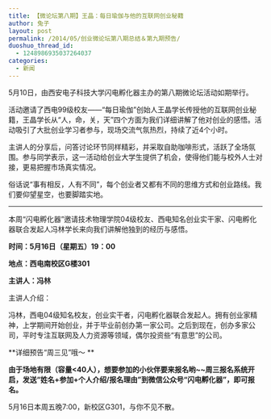 ```yaml
---
title: 【微论坛第八期】王晶：每日瑜伽与他的互联网创业秘籍
author: 兔子
layout: post
permalink: /2014/05/创业微论坛第八期总结＆第九期预告/
duoshuo_thread_id:
  - 1248986935037264037
categories:
  - 新闻
---
```


5月10日，由西安电子科技大学闪电孵化器主办的第八期微论坛活动如期举行。

活动邀请了西电99级校友——“每日瑜伽”创始人王晶学长传授他的互联网创业秘籍，王晶学长从“人，命，关，天”四个方面为我们详细讲解了他对创业的感悟。活动吸引了大批创业学习者参与，现场交流气氛热烈，持续了近4个小时。

主讲人的分享后，问答讨论环节同样精彩，并采取自助咖啡形式，活跃了全场氛围。参与同学表示，这一活动给创业大学生提供了机会，使得他们能与校外人士对接，更易把握市场真实情况。

俗话说“事有相反，人有不同”，每个创业者又都有不同的思维方式和创业路线。我们要仰望星空，也要脚踏实地。

---

本周“闪电孵化器”邀请技术物理学院04级校友、西电知名创业实干家、闪电孵化器联合发起人冯林学长来向我们讲解他独到的经历与感悟。

**时间：5月16日（星期五）19：00**

**地点：西电南校区G楼301**

**主讲人：冯林**

主讲人介绍：

冯林，西电04级知名校友，创业实干者，闪电孵化器联合发起人。拥有创业家精神，上学期间开始创业，并于毕业前创办第一家公司。之后到现在，创办多家公司，平时专注互联网及人力资源等领域，偶尔投资些“有意思”的公司。

**详细预告“周三见”哦～ **

**由于场地有限（容量<40人），想要参加的小伙伴要来报名哟~~周三报名系统开启，发送“姓名+参加+个人介绍/报名理由”到微信公众号“闪电孵化器”，即可报名。**

5月16日本周五晚7:00，新校区G301，与你不见不散。